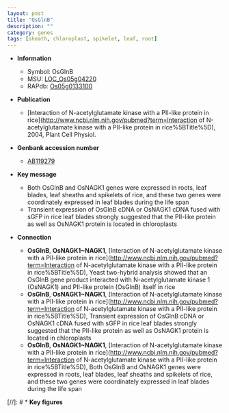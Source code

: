 ```yaml
---
layout: post
title: "OsGlnB"
description: ""
category: genes
tags: [sheath, chloroplast, spikelet, leaf, root]
---
```


* **Information**  
    + Symbol: OsGlnB  
    + MSU: [LOC_Os05g04220](http://rice.uga.edu/cgi-bin/ORF_infopage.cgi?orf=LOC_Os05g04220)  
    + RAPdb: [Os05g0133100](http://rapdb.dna.affrc.go.jp/viewer/gbrowse_details/irgsp1?name=Os05g0133100)  

* **Publication**  
    + [Interaction of N-acetylglutamate kinase with a PII-like protein in rice](http://www.ncbi.nlm.nih.gov/pubmed?term=Interaction of N-acetylglutamate kinase with a PII-like protein in rice%5BTitle%5D), 2004, Plant Cell Physiol.

* **Genbank accession number**  
    + [AB119279](http://www.ncbi.nlm.nih.gov/nuccore/AB119279)

* **Key message**  
    + Both OsGlnB and OsNAGK1 genes were expressed in roots, leaf blades, leaf sheaths and spikelets of rice, and these two genes were coordinately expressed in leaf blades during the life span
    + Transient expression of OsGlnB cDNA or OsNAGK1 cDNA fused with sGFP in rice leaf blades strongly suggested that the PII-like protein as well as OsNAGK1 protein is located in chloroplasts

* **Connection**  
    + __OsGlnB__, __OsNAGK1~NAGK1__, [Interaction of N-acetylglutamate kinase with a PII-like protein in rice](http://www.ncbi.nlm.nih.gov/pubmed?term=Interaction of N-acetylglutamate kinase with a PII-like protein in rice%5BTitle%5D), Yeast two-hybrid analysis showed that an OsGlnB gene product interacted with N-acetylglutamate kinase 1 (OsNAGK1) and PII-like protein (OsGlnB) itself in rice
    + __OsGlnB__, __OsNAGK1~NAGK1__, [Interaction of N-acetylglutamate kinase with a PII-like protein in rice](http://www.ncbi.nlm.nih.gov/pubmed?term=Interaction of N-acetylglutamate kinase with a PII-like protein in rice%5BTitle%5D), Transient expression of OsGlnB cDNA or OsNAGK1 cDNA fused with sGFP in rice leaf blades strongly suggested that the PII-like protein as well as OsNAGK1 protein is located in chloroplasts
    + __OsGlnB__, __OsNAGK1~NAGK1__, [Interaction of N-acetylglutamate kinase with a PII-like protein in rice](http://www.ncbi.nlm.nih.gov/pubmed?term=Interaction of N-acetylglutamate kinase with a PII-like protein in rice%5BTitle%5D), Both OsGlnB and OsNAGK1 genes were expressed in roots, leaf blades, leaf sheaths and spikelets of rice, and these two genes were coordinately expressed in leaf blades during the life span

[//]: # * **Key figures**  


